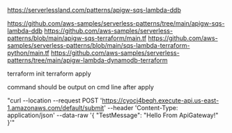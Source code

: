 https://serverlessland.com/patterns/apigw-sqs-lambda-ddb

https://github.com/aws-samples/serverless-patterns/tree/main/apigw-sqs-lambda-ddb
https://github.com/aws-samples/serverless-patterns/blob/main/apigw-sqs-terraform/main.tf
https://github.com/aws-samples/serverless-patterns/blob/main/sqs-lambda-terraform-python/main.tf
https://github.com/aws-samples/serverless-patterns/tree/main/apigw-lambda-dynamodb-terraform

terraform init
terraform apply

command should be output on cmd line after apply

"curl --location --request POST 'https://cyocj4beqh.execute-api.us-east-1.amazonaws.com/default/submit' --header 'Content-Type: application/json'  --data-raw '{ \"TestMessage\": \"Hello From ApiGateway!\" }'"